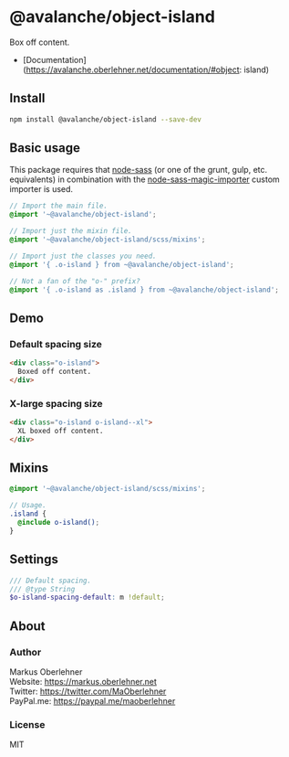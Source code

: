 # @avalanche/object-island
Box off content.

- [Documentation](https://avalanche.oberlehner.net/documentation/#object: island)

## Install
```bash
npm install @avalanche/object-island --save-dev
```

## Basic usage
This package requires that [node-sass](https://github.com/sass/node-sass) (or one of the grunt, gulp, etc. equivalents) in combination with the [node-sass-magic-importer](https://github.com/maoberlehner/node-sass-magic-importer) custom importer is used.

```scss
// Import the main file.
@import '~@avalanche/object-island';

// Import just the mixin file.
@import '~@avalanche/object-island/scss/mixins';

// Import just the classes you need.
@import '{ .o-island } from ~@avalanche/object-island';

// Not a fan of the "o-" prefix?
@import '{ .o-island as .island } from ~@avalanche/object-island';
```

## Demo
### Default spacing size
```html
<div class="o-island">
  Boxed off content.
</div>
```

### X-large spacing size
```html
<div class="o-island o-island--xl">
  XL boxed off content.
</div>
```

## Mixins
```scss
@import '~@avalanche/object-island/scss/mixins';

// Usage.
.island {
  @include o-island();
}
```

## Settings
```scss
/// Default spacing.
/// @type String
$o-island-spacing-default: m !default;
```

## About
### Author
Markus Oberlehner  
Website: https://markus.oberlehner.net  
Twitter: https://twitter.com/MaOberlehner  
PayPal.me: https://paypal.me/maoberlehner

### License
MIT
